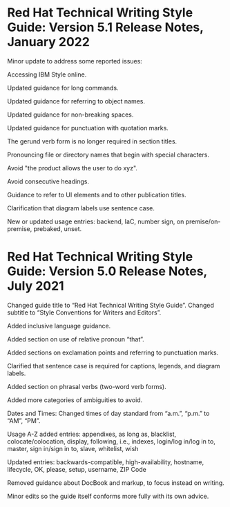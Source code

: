 # Red Hat Technical Writing Style Guide: Version 5.1 Release Notes, January 2022

Minor update to address some reported issues:

Accessing IBM Style online.

Updated guidance for long commands.

Updated guidance for referring to object names.

Updated guidance for non-breaking spaces.

Updated guidance for punctuation with quotation marks.

The gerund verb form is no longer required in section titles.

Pronouncing file or directory names that begin with special characters.

Avoid "the product allows the user to do xyz".

Avoid consecutive headings.

Guidance to refer to UI elements and to other publication titles.

Clarification that diagram labels use sentence case.

New or updated usage entries: backend, IaC, number sign, on premise/on-premise, prebaked, unset.

# Red Hat Technical Writing Style Guide: Version 5.0 Release Notes, July 2021

Changed guide title to “Red Hat Technical Writing Style Guide”. Changed subtitle to “Style Conventions for Writers and Editors”.

Added inclusive language guidance. 

Added section on use of relative pronoun “that”.

Added sections on exclamation points and referring to punctuation marks. 

Clarified that sentence case is required for captions, legends, and diagram labels.

Added section on phrasal verbs (two-word verb forms).

Added more categories of ambiguities to avoid. 

Dates and Times: Changed times of day standard from “a.m.”, “p.m.” to “AM”, “PM”.

Usage A-Z added entries: appendixes, as long as, blacklist, colocate/colocation, display, following, i.e., indexes, login/log in/log in to, master, sign in/sign in to, slave, whitelist, wish

Updated entries: backwards-compatible, high-availability, hostname, lifecycle, OK, please, setup, username, ZIP Code

Removed guidance about DocBook and markup, to focus instead on writing. 

Minor edits so the guide itself conforms more fully with its own advice.
